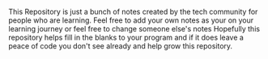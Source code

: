 This Repository is just a bunch of notes created by the tech community for people who are learning.
Feel free to add your own notes as your on your learning journey or feel free to change someone else's notes
Hopefully this repository helps fill in the blanks to your program and if it does leave a peace of code you don't see already and help grow this repository.
